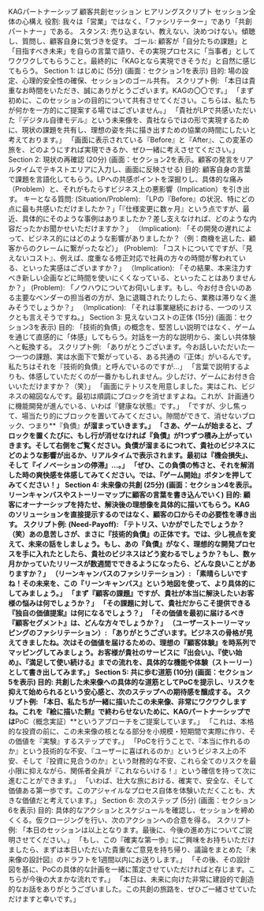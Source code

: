KAGパートナーシップ 顧客共創セッション ヒアリングスクリプト
セッション全体の心構え
役割: 我々は「営業」ではなく、「ファシリテーター」であり「共創パートナー」である。
スタンス: 売り込まない、教えない、決めつけない。傾聴し、質問し、顧客自身に気づきを促す。
ゴール: 顧客が「自分たちの課題」と「目指すべき未来」を自らの言葉で語り、その実現プロセスに「当事者」としてワクワクしてもらうこと。最終的に「KAGとなら実現できそうだ」と自然に感じてもらう。
Section 1: はじめに (5分)
(画面：セクション1を表示)
目的: 場の設定、心理的安全性の確保、セッションのゴール共有。
スクリプト例:
「本日は貴重なお時間をいただき、誠にありがとうございます。KAGの〇〇です。」
「まず初めに、このセッションの目的について共有させてください。こちらは、私たちが何かを一方的にご提案する場ではございません。」
「貴社がLPで共感いただいた『デジタル自律モデル』という未来像を、貴社ならではの形で実現するために、現状の課題を共有し、理想の姿を共に描き出すための協業の時間にしたいと考えております。」
「画面に表示されている『Before』と『After』、この変革の旅を、どのようにすれば実現できるか、ぜひ一緒に考えさせてください。」
Section 2: 現状の再確認 (20分)
(画面：セクション2を表示。顧客の発言をリアルタイムでテキストエリアに入力し、画面に反映させる)
目的: 顧客自身の言葉で課題を言語化してもらう。LPへの共感ポイントを深掘りし、具体的な痛み（Problem）と、それがもたらすビジネス上の悪影響（Implication）を引き出す。
キーとなる質問:
(Situation/Problem): 「LPの『Before』の状況、特にどの点に最も共感いただけましたか？」「『仕様変更に数ヶ月』という点ですが、最近、具体的にそのような事例はありましたか？差し支えなければ、どのような内容だったかお聞かせいただけますか？」
（Implication): 「その開発の遅れによって、ビジネス的にはどのような影響がありましたか？（例：商機を逃した、顧客からのクレームに繋がったなど）」
(Problem): 「コストについてですが、『見えないコスト』、例えば、度重なる修正対応で社員の方々の時間が奪われている、といった実感はございますか？」
（Implication): 「その結果、本来注力すべき新しい企画などに時間を使いにくくなっている、といったことはありませんか？」
(Problem): 「ノウハウについてお伺いします。もし、今お付き合いのある主要なベンダーの担当者の方が、急に退職されたりしたら、業務は滞りなく進みそうでしょうか？」
（Implication): 「それは事業継続における、一つのリスクとも言えそうですね。」
Section 3: 見えないコストの正体 (15分)
(画面：セクション3を表示)
目的: 「技術的負債」の概念を、堅苦しい説明ではなく、ゲームを通じて直感的に「体感」してもらう。対話を一方的な説明から、楽しい共体験へと転換する。
スクリプト例:
「ありがとうございます。今お話しいただいた一つ一つの課題、実は水面下で繋がっている、ある共通の『正体』がいるんです。私たちはそれを『技術的負債』と呼んでいるのですが...」
「言葉で説明するよりも、体感していただくのが一番かもしれません。少しだけ、ゲームにお付き合いいただけますか？（笑）」
「画面にテトリスを用意しました。実はこれ、ビジネスの縮図なんです。最初は順調にブロックを消せますよね。これが、計画通りに機能開発が進んでいる、いわば『健康な状態』です。」
「ですが、少し焦って、場当たり的にブロックを置いてみてください。隙間ができて、消せないブロック、つまり**『負債』**が溜まっていきます。」
「さあ、ゲームが始まると、ブロックを置くたびに、もし行が消せなければ『負債』が1つずつ積み上がっていきます。そして右側をご覧ください。負債が溜まるにつれて、貴社のビジネスにどのような影響が出るか、リアルタイムで表示されます。最初は『機会損失』、そして『イノベーションの停滞』...。」
「ぜひ、この負債の怖さと、それを解消した時の爽快感を体感してみてください。では、『ゲーム開始』ボタンを押してみてください！」
Section 4: 未来像の共創 (25分)
(画面：セクション4を表示。リーンキャンバスやストーリーマップに顧客の言葉を書き込んでいく)
目的: 顧客にオーナーシップを持たせ、解決後の理想像を具体的に描いてもらう。KAGのソリューションを直接提示するのではなく、顧客の口からその必要性を導き出す。
スクリプト例:
(Need-Payoff): 「テトリス、いかがでしたでしょうか？（笑）あの息苦しさが、まさに『技術的負債』の正体です。では、少し視点を変えて、未来の話をしましょう。もし、あの『負債』がなく、理想的な開発プロセスを手に入れたとしたら、貴社のビジネスはどう変わるでしょうか？もし、数ヶ月かかっていたリリースが数週間でできるようになったら、どんな良いことがありますか？」
（リーンキャンバスのファシリテーション）: 「素晴らしいですね！その未来を、この『リーンキャンバス』という地図を使って、より具体的にしてみましょう。」
「まず『顧客の課題』ですが、貴社が本当に解決したいお客様の悩みは何でしょうか？」
「その課題に対して、貴社だからこそ提供できる『独自の価値提案』は何になるでしょう？」
「その価値を最初に届けるべき『顧客セグメント』は、どんな方々でしょうか？」
（ユーザーストーリーマッピングのファシリテーション）: 「ありがとうございます。ビジネスの骨格が見えてきましたね。次はその価値を届けるための、理想の『顧客体験』を時系列でマッピングしてみましょう。お客様が貴社のサービスに『出会い』、『使い始め』、『満足して使い続ける』までの流れを、具体的な機能や体験（ストーリー）として書き出してみます。」
Section 5: 共に歩む道筋 (10分)
(画面：セクション5を表示)
目的: 共創した未来像への具体的な道筋としてPoCを提示し、リスクを抑えて始められるという安心感と、次のステップへの期待感を醸成する。
スクリプト例:
「本日、私たちが一緒に描いたこの未来像、非常にワクワクしますね。これを『絵に描いた餅』で終わらせないために、KAGパートナーシップでは**PoC（概念実証）**というアプローチをご提案しています。」
「これは、本格的な投資の前に、この未来像の核となる部分を小規模・短期間で実際に作り、その価値を『実験』するステップです。」
「PoCを行うことで、『本当に作れるのか』という技術的な不安、『ユーザーに喜ばれるのか』というビジネス上の不安、そして『投資に見合うのか』という財務的な不安、これら全てのリスクを最小限に抑えながら、関係者全員が『これならいける！』という確信を持って次に進むことができます。」
「いわば、壮大な旅における、確実で、安全な、そして価値ある第一歩です。このアジャイルなプロセス自体を体験いただくことも、大きな価値だと考えています。」
Section 6: 次のステップ (5分)
(画面：セクション6を表示)
目的: 具体的なアクションとスケジュールを確認し、セッションを締めくくる。仮クロージングを行い、次のアクションへの合意を得る。
スクリプト例:
「本日のセッションは以上となります。最後に、今後の進め方についてご説明させてください。」
「もし、この『確実な第一歩』にご興味をお持ちいただけましたら、まずは本日いただいた貴重なご意見を持ち帰り、議論をまとめた『未来像の設計図』のドラフトを1週間以内にお送りします。」
「その後、その設計図を基に、PoCの具体的な計画を一緒に策定させていただければと存じます。こちらが今後の大まかな流れです。」
「本日は、未来に向けた非常に建設的で創造的なお話をありがとうございました。この共創の旅路を、ぜひご一緒させていただけますと幸いです。」

